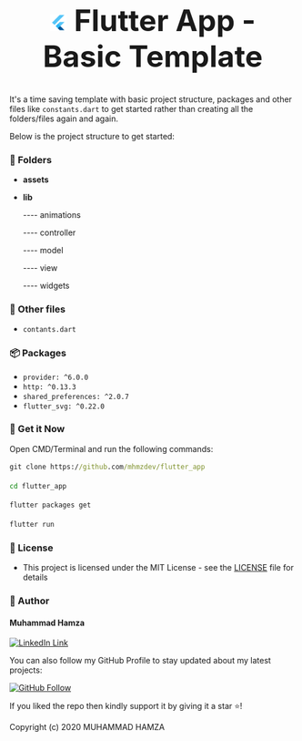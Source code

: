 <h1 align="center" style="font-size: 52px;" ><img height=30 src="https://raw.githubusercontent.com/github/explore/80688e429a7d4ef2fca1e82350fe8e3517d3494d/topics/flutter/flutter.png"> Flutter App - Basic Template </h1>

It's a time saving template with basic project structure, packages and other files like `constants.dart` to get started rather than creating all the folders/files again and again.

Below is the project structure to get started:

### 📁 Folders
- **assets**
- **lib**
  
  ---- animations

  ---- controller

  ---- model
  
  ---- view

  ---- widgets

### 📃 Other files
- `contants.dart`

### 📦 Packages
- `provider: ^6.0.0`
- `http: ^0.13.3`
- `shared_preferences: ^2.0.7`
- `flutter_svg: ^0.22.0`


### 🔻 Get it Now

Open CMD/Terminal and run the following commands:
```cmd
git clone https://github.com/mhmzdev/flutter_app

cd flutter_app

flutter packages get

flutter run
```

### 🔑 License
- This project is licensed under the MIT License - see the [LICENSE](LICENSE.md) file for details

### 🧑 Author

#### Muhammad Hamza
[![LinkedIn Link](https://img.shields.io/badge/Connect-Hamza-blue.svg?logo=linkedin&longCache=true&style=social&label=Connect
)](https://www.linkedin.com/in/mhmzdev)

You can also follow my GitHub Profile to stay updated about my latest projects:

[![GitHub Follow](https://img.shields.io/badge/Connect-Hamza-blue.svg?logo=Github&longCache=true&style=social&label=Follow)](https://github.com/mhmzdev)

If you liked the repo then kindly support it by giving it a star ⭐!

Copyright (c) 2020 MUHAMMAD HAMZA
